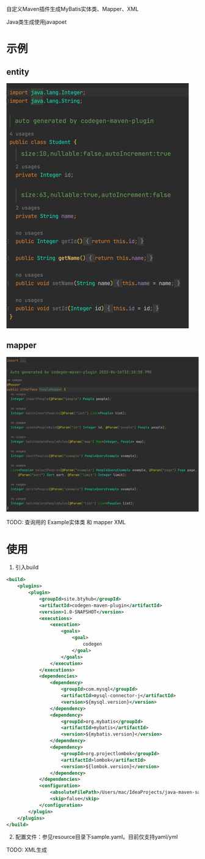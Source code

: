 自定义Maven插件生成MyBatis实体类、Mapper、XML

Java类生成使用javapoet

# 示例
## entity
![](doc/image/entity.png)
## mapper
![](doc/image/mapper.png)

TODO: 查询用的 Example实体类 和 mapper XML

# 使用
1. 引入build
```xml
<build>
    <plugins>
        <plugin>
            <groupId>site.btyhub</groupId>
            <artifactId>codegen-maven-plugin</artifactId>
            <version>1.0-SNAPSHOT</version>
            <executions>
                <execution>
                    <goals>
                        <goal>
                            codegen
                        </goal>
                    </goals>
                </execution>
            </executions>
            <dependencies>
                <dependency>
                    <groupId>com.mysql</groupId>
                    <artifactId>mysql-connector-j</artifactId>
                    <version>${mysql.version}</version>
                </dependency>
                <dependency>
                    <groupId>org.mybatis</groupId>
                    <artifactId>mybatis</artifactId>
                    <version>${mybatis.version}</version>
                </dependency>
                <dependency>
                    <groupId>org.projectlombok</groupId>
                    <artifactId>lombok</artifactId>
                    <version>${lombok.version}</version>
                </dependency>
            </dependencies>
            <configuration>
                <absoluteFilePath>/Users/mac/IdeaProjects/java-maven-sample/src/main/resources/sample.yaml</absoluteFilePath>
                <skip>false</skip>
            </configuration>
        </plugin>
    </plugins>
</build>
```

2. 配置文件：参见resource目录下sample.yaml。目前仅支持yaml/yml

TODO: XML生成
